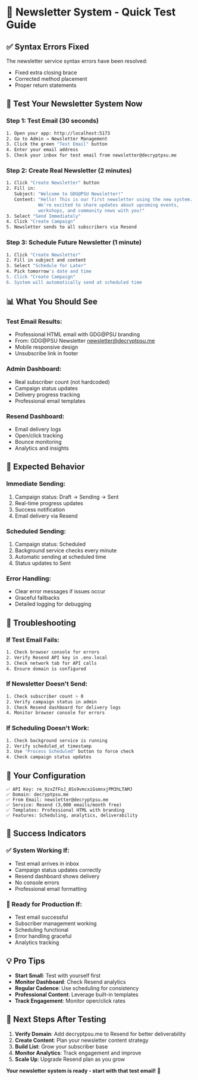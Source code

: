 # 🧪 Newsletter System - Quick Test Guide

## ✅ **Syntax Errors Fixed**

The newsletter service syntax errors have been resolved:
- Fixed extra closing brace
- Corrected method placement
- Proper return statements

## 🚀 **Test Your Newsletter System Now**

### **Step 1: Test Email (30 seconds)**
```bash
1. Open your app: http://localhost:5173
2. Go to Admin → Newsletter Management
3. Click the green "Test Email" button
4. Enter your email address
5. Check your inbox for test email from newsletter@decryptpsu.me
```

### **Step 2: Create Real Newsletter (2 minutes)**
```bash
1. Click "Create Newsletter" button
2. Fill in:
   Subject: "Welcome to GDG@PSU Newsletter!"
   Content: "Hello! This is our first newsletter using the new system. 
            We're excited to share updates about upcoming events, 
            workshops, and community news with you!"
3. Select "Send Immediately" 
4. Click "Create Campaign"
5. Newsletter sends to all subscribers via Resend
```

### **Step 3: Schedule Future Newsletter (1 minute)**
```bash
1. Click "Create Newsletter"
2. Fill in subject and content
3. Select "Schedule for Later"
4. Pick tomorrow's date and time
5. Click "Create Campaign"
6. System will automatically send at scheduled time
```

## 📊 **What You Should See**

### **Test Email Results:**
- Professional HTML email with GDG@PSU branding
- From: GDG@PSU Newsletter <newsletter@decryptpsu.me>
- Mobile responsive design
- Unsubscribe link in footer

### **Admin Dashboard:**
- Real subscriber count (not hardcoded)
- Campaign status updates
- Delivery progress tracking
- Professional email templates

### **Resend Dashboard:**
- Email delivery logs
- Open/click tracking
- Bounce monitoring
- Analytics and insights

## 🎯 **Expected Behavior**

### **Immediate Sending:**
1. Campaign status: Draft → Sending → Sent
2. Real-time progress updates
3. Success notification
4. Email delivery via Resend

### **Scheduled Sending:**
1. Campaign status: Scheduled
2. Background service checks every minute
3. Automatic sending at scheduled time
4. Status updates to Sent

### **Error Handling:**
- Clear error messages if issues occur
- Graceful fallbacks
- Detailed logging for debugging

## 🔧 **Troubleshooting**

### **If Test Email Fails:**
```bash
1. Check browser console for errors
2. Verify Resend API key in .env.local
3. Check network tab for API calls
4. Ensure domain is configured
```

### **If Newsletter Doesn't Send:**
```bash
1. Check subscriber count > 0
2. Verify campaign status in admin
3. Check Resend dashboard for delivery logs
4. Monitor browser console for errors
```

### **If Scheduling Doesn't Work:**
```bash
1. Check background service is running
2. Verify scheduled_at timestamp
3. Use "Process Scheduled" button to force check
4. Check campaign status updates
```

## 📧 **Your Configuration**

```
✅ API Key: re_9zxZfFoJ_8Ss9vmcxiGsmnxjPM3hLTAMJ
✅ Domain: decryptpsu.me
✅ From Email: newsletter@decryptpsu.me
✅ Service: Resend (3,000 emails/month free)
✅ Templates: Professional HTML with branding
✅ Features: Scheduling, analytics, deliverability
```

## 🎉 **Success Indicators**

### **✅ System Working If:**
- Test email arrives in inbox
- Campaign status updates correctly
- Resend dashboard shows delivery
- No console errors
- Professional email formatting

### **🚀 Ready for Production If:**
- Test email successful
- Subscriber management working
- Scheduling functional
- Error handling graceful
- Analytics tracking

## 💡 **Pro Tips**

- **Start Small**: Test with yourself first
- **Monitor Dashboard**: Check Resend analytics
- **Regular Cadence**: Use scheduling for consistency
- **Professional Content**: Leverage built-in templates
- **Track Engagement**: Monitor open/click rates

## 🎯 **Next Steps After Testing**

1. **Verify Domain**: Add decryptpsu.me to Resend for better deliverability
2. **Create Content**: Plan your newsletter content strategy
3. **Build List**: Grow your subscriber base
4. **Monitor Analytics**: Track engagement and improve
5. **Scale Up**: Upgrade Resend plan as you grow

**Your newsletter system is ready - start with that test email!** 🚀
